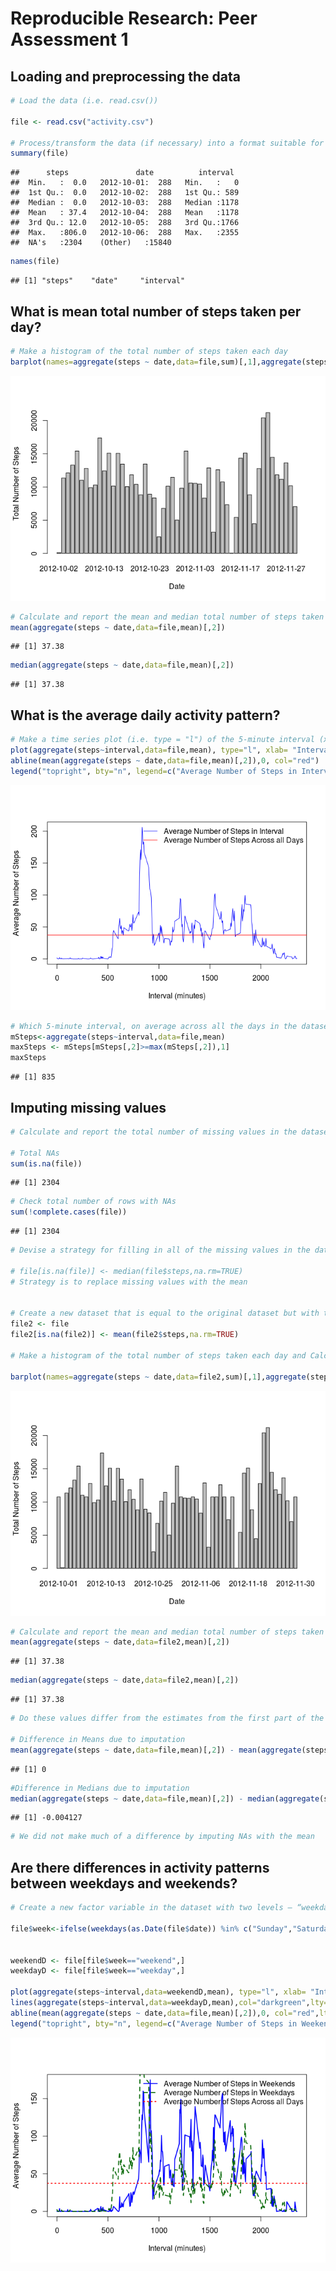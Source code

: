 # Reproducible Research: Peer Assessment 1


## Loading and preprocessing the data

```r
# Load the data (i.e. read.csv())

file <- read.csv("activity.csv")

# Process/transform the data (if necessary) into a format suitable for your analysis
summary(file)
```

```
##      steps               date          interval   
##  Min.   :  0.0   2012-10-01:  288   Min.   :   0  
##  1st Qu.:  0.0   2012-10-02:  288   1st Qu.: 589  
##  Median :  0.0   2012-10-03:  288   Median :1178  
##  Mean   : 37.4   2012-10-04:  288   Mean   :1178  
##  3rd Qu.: 12.0   2012-10-05:  288   3rd Qu.:1766  
##  Max.   :806.0   2012-10-06:  288   Max.   :2355  
##  NA's   :2304    (Other)   :15840
```

```r
names(file)
```

```
## [1] "steps"    "date"     "interval"
```

## What is mean total number of steps taken per day?

```r
# Make a histogram of the total number of steps taken each day
barplot(names=aggregate(steps ~ date,data=file,sum)[,1],aggregate(steps ~ date,data=file,sum)[,2], xlab="Date", ylab="Total Number of Steps")
```

![plot of chunk unnamed-chunk-2](./PA1_template_files/figure-html/unnamed-chunk-2.png) 

```r
# Calculate and report the mean and median total number of steps taken per day
mean(aggregate(steps ~ date,data=file,mean)[,2])
```

```
## [1] 37.38
```

```r
median(aggregate(steps ~ date,data=file,mean)[,2])
```

```
## [1] 37.38
```




## What is the average daily activity pattern?

```r
# Make a time series plot (i.e. type = "l") of the 5-minute interval (x-axis) and the average number of steps taken, averaged across all days (y-axis)
plot(aggregate(steps~interval,data=file,mean), type="l", xlab= "Interval (minutes)", ylab="Average Number of Steps", col="blue")
abline(mean(aggregate(steps ~ date,data=file,mean)[,2]),0, col="red")
legend("topright", bty="n", legend=c("Average Number of Steps in Interval","Average Number of Steps Across all Days"),lty=c(1,1),col=c("blue","red"))
```

![plot of chunk unnamed-chunk-3](./PA1_template_files/figure-html/unnamed-chunk-3.png) 

```r
# Which 5-minute interval, on average across all the days in the dataset, contains the maximum number of steps?
mSteps<-aggregate(steps~interval,data=file,mean)
maxSteps <- mSteps[mSteps[,2]>=max(mSteps[,2]),1]
maxSteps
```

```
## [1] 835
```

## Imputing missing values

```r
# Calculate and report the total number of missing values in the dataset (i.e. the total number of rows with NAs)

# Total NAs
sum(is.na(file))
```

```
## [1] 2304
```

```r
# Check total number of rows with NAs
sum(!complete.cases(file))
```

```
## [1] 2304
```

```r
# Devise a strategy for filling in all of the missing values in the dataset. The strategy does not need to be sophisticated. For example, you could use the mean/median for that day, or the mean for that 5-minute interval, etc.

# file[is.na(file)] <- median(file$steps,na.rm=TRUE)
# Strategy is to replace missing values with the mean


# Create a new dataset that is equal to the original dataset but with the missing data filled in.
file2 <- file
file2[is.na(file2)] <- mean(file2$steps,na.rm=TRUE)

# Make a histogram of the total number of steps taken each day and Calculate and report the mean and median total number of steps taken per day. Do these values differ from the estimates from the first part of the assignment? What is the impact of imputing missing data on the estimates of the total daily number of steps?

barplot(names=aggregate(steps ~ date,data=file2,sum)[,1],aggregate(steps ~ date,data=file2,sum)[,2], xlab="Date", ylab="Total Number of Steps")
```

![plot of chunk unnamed-chunk-4](./PA1_template_files/figure-html/unnamed-chunk-4.png) 

```r
# Calculate and report the mean and median total number of steps taken per day
mean(aggregate(steps ~ date,data=file2,mean)[,2])
```

```
## [1] 37.38
```

```r
median(aggregate(steps ~ date,data=file2,mean)[,2])
```

```
## [1] 37.38
```

```r
# Do these values differ from the estimates from the first part of the assignment? What is the impact of imputing missing data on the estimates of the total daily number of steps?

# Difference in Means due to imputation
mean(aggregate(steps ~ date,data=file,mean)[,2]) - mean(aggregate(steps ~ date,data=file2,mean)[,2])
```

```
## [1] 0
```

```r
#Difference in Medians due to imputation
median(aggregate(steps ~ date,data=file,mean)[,2]) - median(aggregate(steps ~ date,data=file2,mean)[,2])
```

```
## [1] -0.004127
```

```r
# We did not make much of a difference by imputing NAs with the mean
```


## Are there differences in activity patterns between weekdays and weekends?


```r
# Create a new factor variable in the dataset with two levels – “weekday” and “weekend” indicating whether a given date is a weekday or weekend day.

file$week<-ifelse(weekdays(as.Date(file$date)) %in% c("Sunday","Saturday"), "weekend","weekday")


weekendD <- file[file$week=="weekend",]
weekdayD <- file[file$week=="weekday",]

plot(aggregate(steps~interval,data=weekendD,mean), type="l", xlab= "Interval (minutes)", ylab="Average Number of Steps", col="blue",lwd=2)
lines(aggregate(steps~interval,data=weekdayD,mean),col="darkgreen",lty=2,lwd=2)
abline(mean(aggregate(steps ~ date,data=file,mean)[,2]),0, col="red",lty=3,lwd=2)
legend("topright", bty="n", legend=c("Average Number of Steps in Weekends","Average Number of Steps in Weekdays","Average Number of Steps Across all Days"),lty=c(1,2,3),col=c("blue","darkgreen","red"),lwd=c(2,2,2))
```

![plot of chunk unnamed-chunk-5](./PA1_template_files/figure-html/unnamed-chunk-5.png) 
